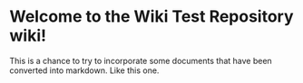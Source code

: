 # Welcome to the Wiki Test Repository wiki! # 

This is a chance to try to incorporate some documents that have been converted into markdown.  Like this one.
 
